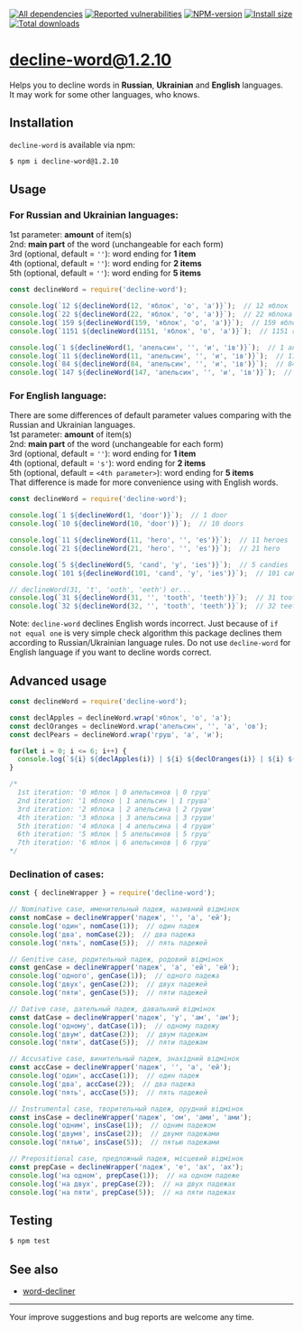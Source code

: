 [![All dependencies](https://img.shields.io/librariesio/release/npm/decline-word/1.2.10?style=flat-square "All dependencies of decline-word@1.2.10")](https://libraries.io/npm/decline-word/1.2.10)
[![Reported vulnerabilities](https://img.shields.io/snyk/vulnerabilities/npm/decline-word@1.2.10?style=flat-square "Reported vulnerabilities of decline-word@1.2.10")](https://snyk.io/test/npm/decline-word/1.2.10)
[![NPM-version](https://img.shields.io/badge/npm-v1.2.10-blue.svg?style=flat-square&&logo=npm "Current NPM-version")](https://www.npmjs.com/package/decline-word/v/1.2.10)
[![Install size](https://flat.badgen.net/packagephobia/install/decline-word@1.2.10?label=size 'Install size of decline-word@1.2.10')](https://packagephobia.now.sh/result?p=decline-word@1.2.10)
[![Total downloads](https://img.shields.io/npm/dt/decline-word?style=flat-square "Total downloads for all the time")](https://npm-stat.com/charts.html?package=decline-word)

# decline-word@1.2.10

Helps you to decline words in **Russian**, **Ukrainian** and **English** languages.\
It may work for some other languages, who knows.

## Installation
`decline-word` is available via npm:
``` bash
$ npm i decline-word@1.2.10
```

## Usage
### For Russian and Ukrainian languages:
1st parameter: **amount** of item(s)\
2nd: **main part** of the word (unchangeable for each form)\
3rd (optional, default = `''`): word ending for **1 item**\
4th (optional, default = `''`): word ending for **2 items**\
5th (optional, default = `''`): word ending for **5 items**
``` js
const declineWord = require('decline-word');

console.log(`12 ${declineWord(12, 'яблок', 'о', 'а')}`);  // 12 яблок
console.log(`22 ${declineWord(22, 'яблок', 'о', 'а')}`);  // 22 яблока
console.log(`159 ${declineWord(159, 'яблок', 'о', 'а')}`);  // 159 яблок
console.log(`1151 ${declineWord(1151, 'яблок', 'о', 'а')}`);  // 1151 яблоко

console.log(`1 ${declineWord(1, 'апельсин', '', 'и', 'ів')}`);  // 1 апельсин
console.log(`11 ${declineWord(11, 'апельсин', '', 'и', 'ів')}`);  // 11 апельсинів
console.log(`84 ${declineWord(84, 'апельсин', '', 'и', 'ів')}`);  // 84 апельсини
console.log(`147 ${declineWord(147, 'апельсин', '', 'и', 'ів')}`);  // 147 апельсинів
```

### For English language:
There are some differences of default parameter values comparing with the Russian and Ukrainian languages.\
1st parameter: **amount** of item(s)\
2nd: **main part** of the word (unchangeable for each form)\
3rd (optional, default = `''`): word ending for **1 item**\
4th (optional, default = `'s'`): word ending for **2 items**\
5th (optional, default = `<4th parameter>`): word ending for **5 items**\
That difference is made for more convenience using with English words.
``` js
const declineWord = require('decline-word');

console.log(`1 ${declineWord(1, 'door')}`);  // 1 door
console.log(`10 ${declineWord(10, 'door')}`);  // 10 doors

console.log(`11 ${declineWord(11, 'hero', '', 'es')}`);  // 11 heroes
console.log(`21 ${declineWord(21, 'hero', '', 'es')}`);  // 21 hero

console.log(`5 ${declineWord(5, 'cand', 'y', 'ies')}`);  // 5 candies
console.log(`101 ${declineWord(101, 'cand', 'y', 'ies')}`);  // 101 candy

// declineWord(31, 't', 'ooth', 'eeth') or...
console.log(`31 ${declineWord(31, '', 'tooth', 'teeth')}`);  // 31 tooth
console.log(`32 ${declineWord(32, '', 'tooth', 'teeth')}`);  // 32 teeth
```

Note: `decline-word` declines English words incorrect. Just because of `if not equal one` is very simple check algorithm this package declines them according to Russian/Ukrainian language rules. Do not use `decline-word` for English language if you want to decline words correct.

## Advanced usage
``` js
const declineWord = require('decline-word');

const declApples = declineWord.wrap('яблок', 'о', 'а');
const declOranges = declineWord.wrap('апельсин', '', 'а', 'ов');
const declPears = declineWord.wrap('груш', 'а', 'и');

for(let i = 0; i <= 6; i++) {
  console.log(`${i} ${declApples(i)} | ${i} ${declOranges(i)} | ${i} ${declPears(i)}`);
}

/*
  1st iteration: '0 яблок | 0 апельсинов | 0 груш'
  2nd iteration: '1 яблоко | 1 апельсин | 1 груша'
  3rd iteration: '2 яблока | 2 апельсина | 2 груши'
  4th iteration: '3 яблока | 3 апельсина | 3 груши'
  5th iteration: '4 яблока | 4 апельсина | 4 груши'
  6th iteration: '5 яблок | 5 апельсинов | 5 груш'
  7th iteration: '6 яблок | 6 апельсинов | 6 груш'
*/
```

### Declination of cases:
``` js
const { declineWrapper } = require('decline-word');

// Nominative case, именительный падеж, називний відмінок
const nomCase = declineWrapper('падеж', '', 'а', 'ей');
console.log('один', nomCase(1));  // один падеж
console.log('два', nomCase(2));  // два падежа
console.log('пять', nomCase(5));  // пять падежей

// Genitive case, родительный падеж, родовий відмінок
const genCase = declineWrapper('падеж', 'а', 'ей', 'ей');
console.log('одного', genCase(1));  // одного падежа
console.log('двух', genCase(2));  // двух падежей
console.log('пяти', genCase(5));  // пяти падежей

// Dative case, дательный падеж, давальний відмінок
const datCase = declineWrapper('падеж', 'у', 'ам', 'ам');
console.log('одному', datCase(1));  // одному падежу
console.log('двум', datCase(2));  // двум падежам
console.log('пяти', datCase(5));  // пяти падежам

// Accusative case, винительный падеж, знахідний відмінок
const accCase = declineWrapper('падеж', '', 'а', 'ей');
console.log('один', accCase(1));  // один падеж
console.log('два', accCase(2));  // два падежа
console.log('пять', accCase(5));  // пять падежей

// Instrumental case, творительный падеж, орудний відмінок
const insCase = declineWrapper('падеж', 'ом', 'ами', 'ами');
console.log('одним', insCase(1));  // одним падежом
console.log('двумя', insCase(2));  // двумя падежами
console.log('пятью', insCase(5));  // пятью падежами

// Prepositional case, предложный падеж, місцевий відмінок
const prepCase = declineWrapper('падеж', 'е', 'ах', 'ах');
console.log('на одном', prepCase(1));  // на одном падеже
console.log('на двух', prepCase(2));  // на двух падежах
console.log('на пяти', prepCase(5));  // на пяти падежах
```

## Testing
``` bash
$ npm test
```

## See also
- [word-decliner](https://www.npmjs.com/package/word-decliner)

---

Your improve suggestions and bug reports are welcome any time.
